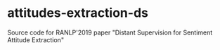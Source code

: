 # attitudes-extraction-ds
Source code for RANLP'2019 paper "Distant Supervision for Sentiment Attitude Extraction"
